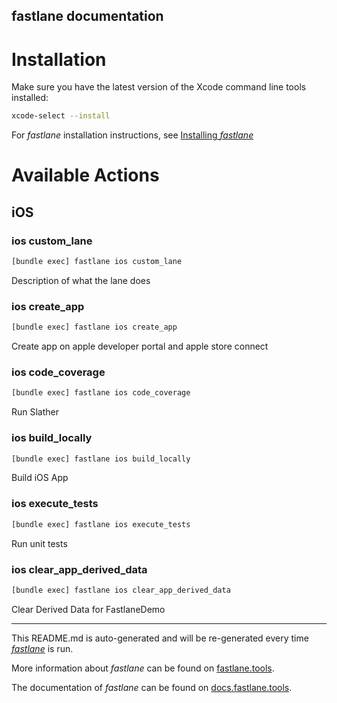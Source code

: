 fastlane documentation
----

# Installation

Make sure you have the latest version of the Xcode command line tools installed:

```sh
xcode-select --install
```

For _fastlane_ installation instructions, see [Installing _fastlane_](https://docs.fastlane.tools/#installing-fastlane)

# Available Actions

## iOS

### ios custom_lane

```sh
[bundle exec] fastlane ios custom_lane
```

Description of what the lane does

### ios create_app

```sh
[bundle exec] fastlane ios create_app
```

Create app on apple developer portal and apple store connect

### ios code_coverage

```sh
[bundle exec] fastlane ios code_coverage
```

Run Slather

### ios build_locally

```sh
[bundle exec] fastlane ios build_locally
```

Build iOS App

### ios execute_tests

```sh
[bundle exec] fastlane ios execute_tests
```

Run unit tests

### ios clear_app_derived_data

```sh
[bundle exec] fastlane ios clear_app_derived_data
```

Clear Derived Data for FastlaneDemo

----

This README.md is auto-generated and will be re-generated every time [_fastlane_](https://fastlane.tools) is run.

More information about _fastlane_ can be found on [fastlane.tools](https://fastlane.tools).

The documentation of _fastlane_ can be found on [docs.fastlane.tools](https://docs.fastlane.tools).
